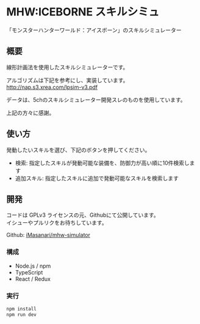 # MHW:ICEBORNE スキルシミュ

「モンスターハンターワールド：アイスボーン」のスキルシミュレーター


## 概要

線形計画法を使用したスキルシミュレーターです。

アルゴリズムは下記を参考にし、実装しています。  
http://nap.s3.xrea.com/lpsim-v3.pdf

データは、5chのスキルシミュレーター開発スレのものを使用しています。

上記の方々に感謝。


## 使い方

発動したいスキルを選び、下記のボタンを押してください。

- 検索: 指定したスキルが発動可能な装備を、防御力が高い順に10件検索します
- 追加スキル: 指定したスキルに追加で発動可能なスキルを検索します


## 開発

コードは GPLv3 ライセンスの元、Githubにて公開しています。  
イシューやプルリクをお待ちしています。

Github: [iMasanari/mhw-simulator](https://github.com/iMasanari/mhw-simulator)

### 構成

- Node.js / npm
- TypeScript
- React / Redux

### 実行

```bash
npm install
npm run dev
```
